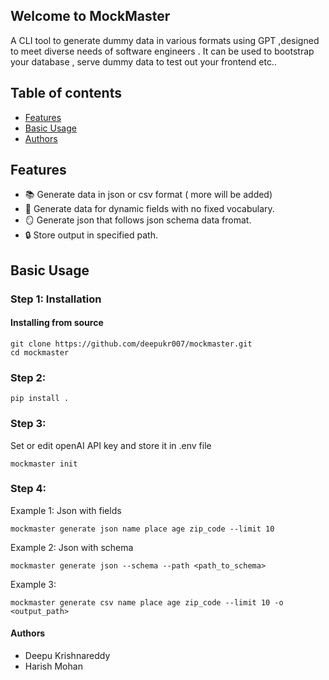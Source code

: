 ## Welcome to MockMaster

A CLI tool to generate dummy data in various formats using GPT ,designed to meet diverse needs of software engineers .
It can be used to bootstrap your database , serve dummy data to test out your frontend etc..

## Table of contents
- [Features](#features)
- [Basic Usage](#basic-usage)
- [Authors](#authors)

## Features
- :books:	Generate data in json or csv format ( more will be added)
- :toolbox:	 Generate data for dynamic fields with no fixed vocabulary.
- :mirror:	Generate json that follows json schema data fromat.
- :lock:	Store output in specified path.

## Basic Usage

### Step 1: Installation

#### Installing from source

```
git clone https://github.com/deepukr007/mockmaster.git
cd mockmaster
```

### Step 2:
```
pip install .
```

### Step 3:
Set or edit openAI API key and store it in .env file 
```
mockmaster init
```

### Step 4:

Example 1: Json with fields
```
mockmaster generate json name place age zip_code --limit 10
```

Example 2: Json with schema
```
mockmaster generate json --schema --path <path_to_schema>
```

Example 3:
```
mockmaster generate csv name place age zip_code --limit 10 -o <output_path>
```

#### Authors
-  Deepu Krishnareddy
-  Harish Mohan








